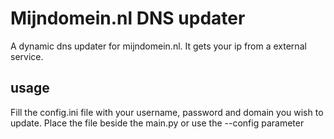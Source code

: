 # Mijndomein.nl DNS updater
A dynamic dns updater for mijndomein.nl.
It gets your ip from a external service. 

## usage
Fill the config.ini file with your username, password and domain you wish to update.
Place the file beside the main.py or use the --config parameter